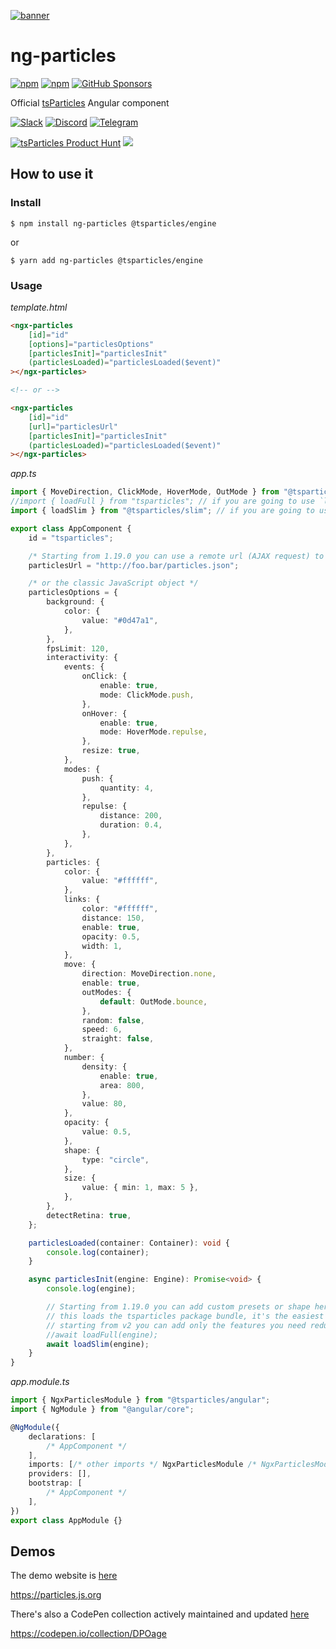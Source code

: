 [![banner](https://particles.js.org/images/banner3.png)](https://particles.js.org)

# ng-particles

[![npm](https://img.shields.io/npm/v/ng-particles)](https://www.npmjs.com/package/ng-particles) [![npm](https://img.shields.io/npm/dm/ng-particles)](https://www.npmjs.com/package/ng-particles) [![GitHub Sponsors](https://img.shields.io/github/sponsors/matteobruni)](https://github.com/sponsors/matteobruni)

Official [tsParticles](https://github.com/matteobruni/tsparticles) Angular component

[![Slack](https://particles.js.org/images/slack.png)](https://join.slack.com/t/tsparticles/shared_invite/enQtOTcxNTQxNjQ4NzkxLWE2MTZhZWExMWRmOWI5MTMxNjczOGE1Yjk0MjViYjdkYTUzODM3OTc5MGQ5MjFlODc4MzE0N2Q1OWQxZDc1YzI) [![Discord](https://particles.js.org/images/discord.png)](https://discord.gg/hACwv45Hme) [![Telegram](https://particles.js.org/images/telegram.png)](https://t.me/tsparticles)

[![tsParticles Product Hunt](https://api.producthunt.com/widgets/embed-image/v1/featured.svg?post_id=186113&theme=light)](https://www.producthunt.com/posts/tsparticles?utm_source=badge-featured&utm_medium=badge&utm_souce=badge-tsparticles") <a href="https://www.buymeacoffee.com/matteobruni"><img src="https://img.buymeacoffee.com/button-api/?text=Buy me a beer&emoji=🍺&slug=matteobruni&button_colour=5F7FFF&font_colour=ffffff&font_family=Arial&outline_colour=000000&coffee_colour=FFDD00"></a>

## How to use it

### Install

```shell
$ npm install ng-particles @tsparticles/engine
```

or

```shell
$ yarn add ng-particles @tsparticles/engine
```

### Usage

_template.html_

```html
<ngx-particles
    [id]="id"
    [options]="particlesOptions"
    [particlesInit]="particlesInit"
    (particlesLoaded)="particlesLoaded($event)"
></ngx-particles>

<!-- or -->

<ngx-particles
    [id]="id"
    [url]="particlesUrl"
    [particlesInit]="particlesInit"
    (particlesLoaded)="particlesLoaded($event)"
></ngx-particles>
```

_app.ts_

```typescript
import { MoveDirection, ClickMode, HoverMode, OutMode } from "@tsparticles/engine";
//import { loadFull } from "tsparticles"; // if you are going to use `loadFull`, install the "tsparticles" package too.
import { loadSlim } from "@tsparticles/slim"; // if you are going to use `loadSlim`, install the "@tsparticles/slim" package too.

export class AppComponent {
    id = "tsparticles";

    /* Starting from 1.19.0 you can use a remote url (AJAX request) to a JSON with the configuration */
    particlesUrl = "http://foo.bar/particles.json";

    /* or the classic JavaScript object */
    particlesOptions = {
        background: {
            color: {
                value: "#0d47a1",
            },
        },
        fpsLimit: 120,
        interactivity: {
            events: {
                onClick: {
                    enable: true,
                    mode: ClickMode.push,
                },
                onHover: {
                    enable: true,
                    mode: HoverMode.repulse,
                },
                resize: true,
            },
            modes: {
                push: {
                    quantity: 4,
                },
                repulse: {
                    distance: 200,
                    duration: 0.4,
                },
            },
        },
        particles: {
            color: {
                value: "#ffffff",
            },
            links: {
                color: "#ffffff",
                distance: 150,
                enable: true,
                opacity: 0.5,
                width: 1,
            },
            move: {
                direction: MoveDirection.none,
                enable: true,
                outModes: {
                    default: OutMode.bounce,
                },
                random: false,
                speed: 6,
                straight: false,
            },
            number: {
                density: {
                    enable: true,
                    area: 800,
                },
                value: 80,
            },
            opacity: {
                value: 0.5,
            },
            shape: {
                type: "circle",
            },
            size: {
                value: { min: 1, max: 5 },
            },
        },
        detectRetina: true,
    };

    particlesLoaded(container: Container): void {
        console.log(container);
    }

    async particlesInit(engine: Engine): Promise<void> {
        console.log(engine);

        // Starting from 1.19.0 you can add custom presets or shape here, using the current tsParticles instance (main)
        // this loads the tsparticles package bundle, it's the easiest method for getting everything ready
        // starting from v2 you can add only the features you need reducing the bundle size
        //await loadFull(engine);
        await loadSlim(engine);
    }
}
```

_app.module.ts_

```typescript
import { NgxParticlesModule } from "@tsparticles/angular";
import { NgModule } from "@angular/core";

@NgModule({
    declarations: [
        /* AppComponent */
    ],
    imports: [/* other imports */ NgxParticlesModule /* NgxParticlesModule is required*/],
    providers: [],
    bootstrap: [
        /* AppComponent */
    ],
})
export class AppModule {}
```

## Demos

The demo website is [here](https://particles.js.org)

<https://particles.js.org>

There's also a CodePen collection actively maintained and updated [here](https://codepen.io/collection/DPOage)

<https://codepen.io/collection/DPOage>

